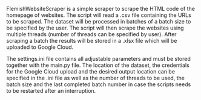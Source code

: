 FlemishWebsiteScraper is a simple scraper to scrape the HTML code of the homepage of websites.
The script will read a .csv file containing the URLs to be scraped.
The dataset will be processed in batches of a batch size to be specified by the user. The script will then scrape the websites using multiple threads (number of threads can be specified by user).
After scraping a batch the results will be stored in a .xlsx file which will be uploaded to Google Cloud.

The settings.ini file contains all adjustable parameters and must be stored together with the main.py file. The location of the dataset, the credentials for the Google Cloud upload and the desired output location can be specified in the .ini file
as well as the number of threads to be used, the batch size and the last completed batch number in case the scripts needs to be restarted after an interruption. 
